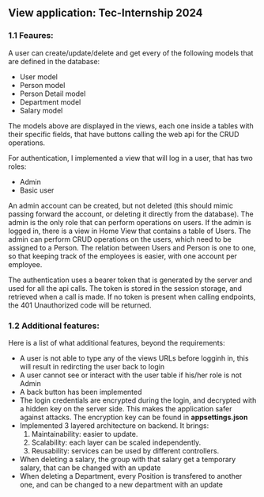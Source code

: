 ## View application: Tec-Internship 2024

### 1.1 Feaures:
A user can create/update/delete and get every of the following models that are defined in the database:
 - User model
 - Person model
 - Person Detail model
 - Department model
 - Salary model

The models above are displayed in the views, each one inside a tables with their specific fields, that have buttons calling the web api for the CRUD operations.

For authentication, I implemented a view that will log in a user, that has two roles:
 - Admin
 - Basic user

An admin account can be created, but not deleted (this should mimic passing forward the account, or deleting it directly from the database). The admin is the only role that can perform operations on users. If the admin is logged in, there is a view in Home View that contains a table of Users. The admin can perform CRUD operations on the users, which need to be assigned to a Person. The relation between Users and Person is one to one, so that keeping track of the employees is easier, with one account per employee.

The authentication uses a bearer token that is generated by the server and used for all the api calls. The token is stored in the session storage, and retrieved when a call is made. If no token is present when calling endpoints, the 401 Unauthorized code will be returned.

### 1.2 Additional features:

Here is a list of what additional features, beyond the requirements:
  - A user is not able to type any of the views URLs before logginh in, this will result in redircting the user back to login
  - A user cannot see or interact with the user table if his/her role is not Admin
  - A back button has been implemented
  - The login credentials are encrypted during the login, and decrypted with a hidden key on the server side. This makes the application safer against attacks. The encryption key can be found in **appsettings.json**
  - Implemented 3 layered architecture on backend. It brings: 
   	1. Maintainability: easier to update. 
	2. Scalability: each layer can be scaled independently.
	3. Reusability: services can be used by different controllers.
  - When deleting a salary, the group with that salary get a temporary salary, that can be changed with an update
  - When deleting a Department, every Position is transfered to another one, and can be changed to a new department with an update

